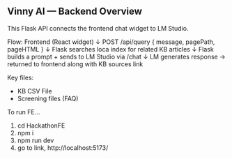 Vinny AI — Backend Overview
----------------------------

This Flask API connects the frontend chat widget to LM Studio.

Flow:
Frontend (React widget)
   ↓
POST /api/query { message, pagePath, pageHTML }
   ↓
Flask searches loca index for related KB articles
   ↓
Flask builds a prompt + sends to LM Studio via /chat
   ↓
LM generates response → returned to frontend along with KB sources link

Key files:

- KB CSV File
- Screening files (FAQ)

To run FE...

1. cd HackathonFE
2. npm i
3. npm run dev
4. go to link, http://localhost:5173/
